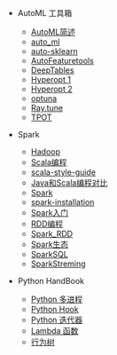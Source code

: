 - AutoML 工具箱
  - [AutoML简述](mlwiki/AutoML/AutoML简述.md)
  - [auto_ml](mlwiki/AutoML/auto_ml.md)
  - [auto-sklearn](mlwiki/AutoML/auto-sklearn.md)
  - [AutoFeaturetools](mlwiki/AutoML/AutoFeaturetools.md)
  - [DeepTables](mlwiki/AutoML/DeepTables.md)
  - [Hyperopt 1](mlwiki/AutoML/hyperopt_1.md)
  - [Hyperopt 2](mlwiki/AutoML/hyperopt_2.md)
  - [optuna](mlwiki/AutoML/optuna.md)
  - [Ray.tune](mlwiki/AutoML/Ray.tune.md)
  - [TPOT](mlwiki/AutoML/TPOT.md)

- Spark
  - [Hadoop](mlwiki/Spark/Hadoop.md)
  - [Scala编程](mlwiki/Spark/Scala编程.md)
  - [scala-style-guide](mlwiki/Spark/scala-style-guide.md)
  - [Java和Scala编程对比](mlwiki/Spark/Java和Scala编程对比.md)
  - [Spark](mlwiki/Spark/Spark.md)
  - [spark-installation](mlwiki/Spark/spark-installation.md)
  - [Spark入门](mlwiki/Spark/Spark入门.md)
  - [RDD编程](mlwiki/Spark/RDD编程.md)
  - [Spark_RDD](mlwiki/Spark/Spark_RDD.md)
  - [Spark生态](mlwiki/Spark/Spark生态.md)
  - [SparkSQL](mlwiki/Spark/SparkSQL.md)
  - [SparkStreming](mlwiki/Spark/SparkStreming.md)


- Python HandBook
  - [Python 多进程](mlwiki/python/multiprocess.md)
  - [Python Hook](mlwiki/python/How-to-use-hook-in-python.md)
  - [Python 迭代器](mlwiki/python/itertools.md)
  - [Lambda 函数](mlwiki/python/Lambda函数.md)
  - [行为树](mlwiki/python/behavior_tree.md)
